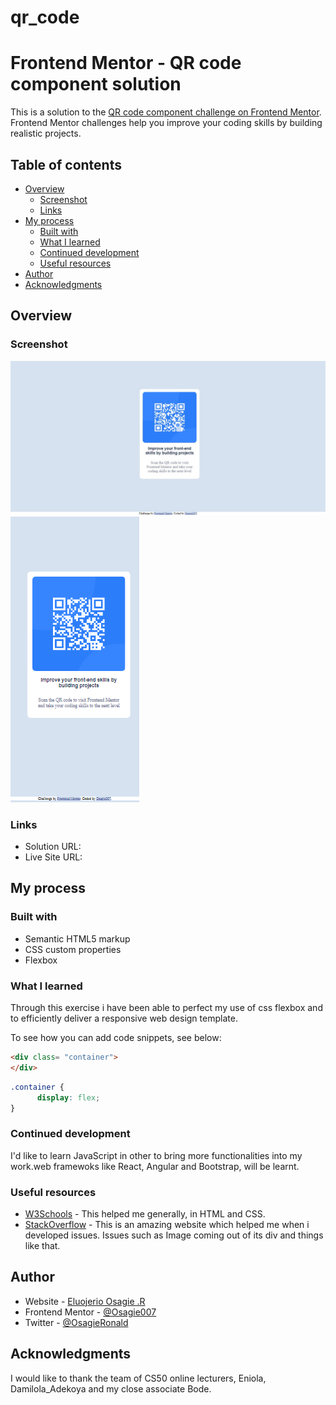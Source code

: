 # qr_code
# Frontend Mentor - QR code component solution

This is a solution to the [QR code component challenge on Frontend Mentor](https://www.frontendmentor.io/challenges/qr-code-component-iux_sIO_H). Frontend Mentor challenges help you improve your coding skills by building realistic projects. 

## Table of contents

- [Overview](#overview)
  - [Screenshot](#screenshot)
  - [Links](#links)
- [My process](#my-process)
  - [Built with](#built-with)
  - [What I learned](#what-i-learned)
  - [Continued development](#continued-development)
  - [Useful resources](#useful-resources)
- [Author](#author)
- [Acknowledgments](#acknowledgments)

## Overview

### Screenshot

![](images/screenshot.png) ![](images/mobile-screenshot.png)

### Links

- Solution URL: [](https://github.com/Osagie007/qr_code)
- Live Site URL: [](https://osagie007.github.io/qr_code/)

## My process

### Built with

- Semantic HTML5 markup
- CSS custom properties
- Flexbox


### What I learned

Through this exercise i have been able to perfect my use of css flexbox and to efficiently deliver a responsive web design template.

To see how you can add code snippets, see below:

```html
<div class= "container"> 
</div>
```
```css
.container {
      display: flex;
}
```

### Continued development

I'd like to learn JavaScript in other to bring more functionalities into my work.web framewoks like React, Angular and Bootstrap, will be learnt.

### Useful resources

- [W3Schools](https://www.w3schools.com) - This helped me generally, in HTML and CSS.
- [StackOverflow](https://www.stackoverflow.com) - This is an amazing website which helped me when i developed issues. Issues such as Image coming out of its div and things like that.

## Author

- Website - [Eluojerio Osagie .R](https://www.your-site.com)
- Frontend Mentor - [@Osagie007](https://www.frontendmentor.io/profile/Osagie007)
- Twitter - [@OsagieRonald](https://www.twitter.com/OsagieRonald)

## Acknowledgments

I would like to thank the team of CS50 online lecturers, Eniola, Damilola_Adekoya and my close associate Bode.


